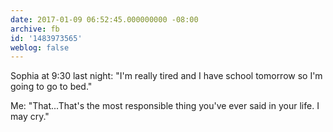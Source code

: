 ```yaml
---
date: 2017-01-09 06:52:45.000000000 -08:00
archive: fb
id: '1483973565'
weblog: false
---
```


Sophia at 9:30 last night: "I'm really tired and I have school tomorrow so I'm going to go to bed."

Me: "That...That's the most responsible thing you've ever said in your life. I may cry."
